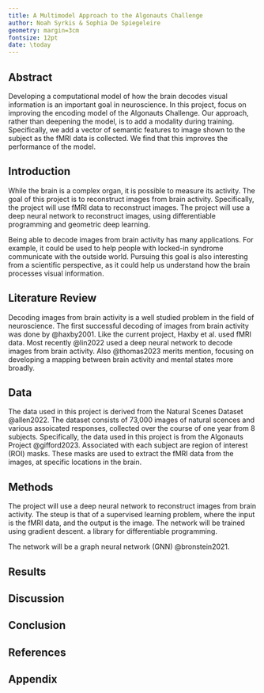 ```yaml
---
title: A Multimodel Approach to the Algonauts Challenge
author: Noah Syrkis & Sophia De Spiegeleire
geometry: margin=3cm
fontsize: 12pt
date: \today
---
```


## Abstract

Developing a computational model of how the brain decodes visual information
is an important goal in neuroscience. In this project, focus on improving
the encoding model of the Algonauts Challenge. Our approach,
rather than deepening the model, is to add a modality during training.
Specifically, we add a vector of semantic features to image shown to the subject
as the fMRI data is collected. We find that this improves the performance of the model.

## Introduction

While the brain is a complex organ, it is possible to measure its activity.
The goal of this project is to reconstruct images from brain activity.
Specifically, the project will use fMRI data to reconstruct images.
The project will use a deep neural network to reconstruct images,
using differentiable programming and geometric deep learning.

Being able to decode images from brain activity has many applications.
For example, it could be used to help people with locked-in syndrome
communicate with the outside world. Pursuing this goal is also
interesting from a scientific perspective, as it could help us
understand how the brain processes visual information.

## Literature Review

Decoding images from brain activity is a well studied problem in the field of
neuroscience. The first successful decoding of images from brain activity was
done by @haxby2001. Like the current project, Haxby et al. used fMRI data.
Most recently @lin2022 used a deep neural network to decode images from brain activity. Also @thomas2023 merits mention, focusing on developing a mapping between brain activity and mental states more broadly.

## Data

The data used in this project is derived from the Natural Scenes Dataset @allen2022.
The dataset consists of 73,000 images of natural scences and various
assoicated responses, collected over the course of one year from 8 subjects.
Specifically, the data used in this project is from the Algonauts Project @gifford2023.
Associated with each subject are region of interest (ROI) masks.
These masks are used to extract the fMRI data from the images,
at specific locations in the brain.

## Methods

The project will use a deep neural network to reconstruct images from brain activity.
The steup is that of a supervised learning problem, where the input is the fMRI data,
and the output is the image. The network will be trained using gradient descent.
a library for differentiable programming.

The network will be a graph neural network (GNN) @bronstein2021.


## Results

## Discussion

## Conclusion

## References

<div id="refs"></div>

## Appendix
